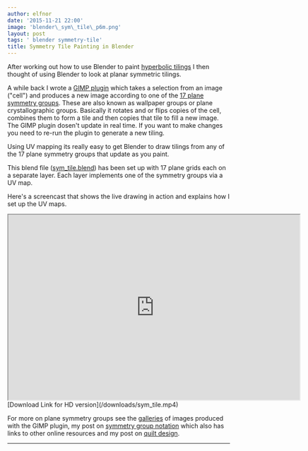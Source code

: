 ```yaml
---
author: elfnor
date: '2015-11-21 22:00'
image: 'blender\_sym\_tile\_p6m.png'
layout: post
tags: ' blender symmetry-tile'
title: Symmetry Tile Painting in Blender
---
```


After working out how to use Blender to paint [hyperbolic tilings](%7Bfilename%7Dhyperbolic_texturing.md) I then thought of using Blender to look at planar symmetric tilings.

A while back I wrote a [GIMP plugin](%7Bfilename%7Dsymmetry_tile_docs.md) which takes a selection from an image ("cell") and produces a new image according to one of the [17 plane symmetry groups](http://en.wikipedia.org/wiki/Wallpaper_groups). These are also known as wallpaper groups or plane crystallographic groups. Basically it rotates and or flips copies of the cell, combines them to form a tile and then copies that tile to fill a new image. The GIMP plugin dosen\'t update in real time. If you want to make changes you need to re-run the plugin to generate a new tiling.

Using UV mapping its really easy to get Blender to draw tilings from any of the 17 plane symmetry groups that update as you paint.

This blend file ([sym\_tile.blend](/downloads/sym_tile.blend)) has been set up with 17 plane grids each on a separate layer. Each layer implements one of the symmetry groups via a UV map.

Here\'s a screencast that shows the live drawing in action and explains how I set up the UV maps.

<iframe width="660" height="420" src="http://www.youtube.com/embed/ILBDlT9oRNI?autoplay=0">
</iframe>
[Download Link for HD version](/downloads/sym_tile.mp4)

For more on plane symmetry groups see the [galleries](http://elfnor.github.io/symmetrytilegallery) of images produced with the GIMP plugin, my post on [symmetry group notation](%7Bfilename%7Dsymmetry_group_notation.md) which also has links to other online resources and my post on [quilt design](%7Bfilename%7Dsymmetry_tile_quilt_design.md).

------------------------------------------------------------------------
